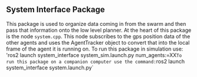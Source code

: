 ## System Interface Package ##

This package is used to organize data coming in from the swarm and then pass that information onto the low level planner. At the heart of this package is the node `system.cpp`. This node subscribes to the gps position data of the other agents and uses the AgentTracker object to convert that into the local frame of the agent it is running on.
To run this package in simulation use: 'ros2 launch system_interface system_sim.launch.py num_agents:=XX`
To run this package on a companion computer use the command: `ros2 launch system_interface system.launch.py`